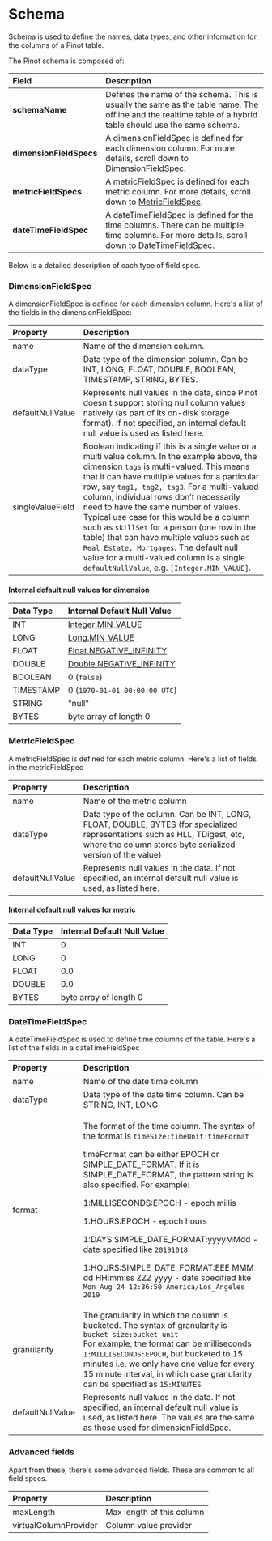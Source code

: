 # Schema

Schema is used to define the names, data types, and other information for the columns of a Pinot table. 

The Pinot schema is composed of:

| Field | Description |
| :--- | :--- |
| **schemaName** | Defines the name of the schema. This is usually the same as the table name. The offline and the realtime table of a hybrid table should use the same schema. |
| **dimensionFieldSpecs** | A dimensionFieldSpec is defined for each dimension column. For more details, scroll down to [DimensionFieldSpec](schema.md#dimensionfieldspecs). |
| **metricFieldSpecs** | A metricFieldSpec is defined for each metric column. For more details, scroll down to [MetricFieldSpec](schema.md#metricfieldspecs). |
| **dateTimeFieldSpec** | A dateTimeFieldSpec is defined for the time columns. There can be multiple time columns. For more details, scroll down to [DateTimeFieldSpec](schema.md#datetimefieldspec). |

Below is a detailed description of each type of field spec.

### DimensionFieldSpec

A dimensionFieldSpec is defined for each dimension column. Here's a list of the fields in the dimensionFieldSpec:

| Property | Description |
| :--- | :--- |
| name | Name of the dimension column. |
| dataType | Data type of the dimension column. Can be INT, LONG, FLOAT, DOUBLE, BOOLEAN, TIMESTAMP, STRING, BYTES. |
| defaultNullValue | Represents null values in the data, since Pinot doesn't support storing null column values natively \(as part of its on-disk storage format\). If not specified, an internal default null value is used as listed here. |
| singleValueField | Boolean indicating if this is a single value or a multi value column. In the example above, the dimension `tags` is multi-valued. This means that it can have multiple values for a particular row, say `tag1, tag2, tag3`. For a multi-valued column, individual rows don’t necessarily need to have the same number of values. Typical use case for this would be a column such as `skillSet` for a person \(one row in the table\) that can have multiple values such as `Real Estate, Mortgages`. The default null value for a multi-valued column is a single `defaultNullValue`, e.g. `[Integer.MIN_VALUE]`. |

#### Internal default null values for dimension

| Data Type | Internal Default Null Value |
| :--- | :--- |
| INT | ​[Integer.MIN\_VALUE](https://docs.oracle.com/javase/7/docs/api/java/lang/Integer.html#MIN_VALUE)​ |
| LONG | ​[Long.MIN\_VALUE](https://docs.oracle.com/javase/7/docs/api/java/lang/Long.html#MIN_VALUE)​ |
| FLOAT | ​[Float.NEGATIVE\_INFINITY](https://docs.oracle.com/javase/7/docs/api/java/lang/Float.html#NEGATIVE_INFINITY)​ |
| DOUBLE | ​[Double.NEGATIVE\_INFINITY](https://docs.oracle.com/javase/7/docs/api/java/lang/Double.html#NEGATIVE_INFINITY)​ |
| BOOLEAN | 0 \(`false`\) |
| TIMESTAMP | 0 \(`1970-01-01 00:00:00 UTC`\) |
| STRING | "null" |
| BYTES | byte array of length 0 |

### MetricFieldSpec

A metricFieldSpec is defined for each metric column. Here's a list of fields in the metricFieldSpec

| Property | Description |
| :--- | :--- |
| name | Name of the metric column |
| dataType | Data type of the column. Can be INT, LONG, FLOAT, DOUBLE, BYTES \(for specialized representations such as HLL, TDigest, etc, where the column stores byte serialized version of the value\) |
| defaultNullValue | Represents null values in the data. If not specified, an internal default null value is used, as listed here. |

#### Internal default null values for metric

| Data Type | Internal Default Null Value |
| :--- | :--- |
| INT | 0 |
| LONG | 0 |
| FLOAT | 0.0 |
| DOUBLE | 0.0 |
| BYTES | byte array of length 0 |

### DateTimeFieldSpec

A dateTimeFieldSpec is used to define time columns of the table. Here's a list of the fields in a dateTimeFieldSpec

<table>
  <thead>
    <tr>
      <th style="text-align:left">Property</th>
      <th style="text-align:left">Description</th>
    </tr>
  </thead>
  <tbody>
    <tr>
      <td style="text-align:left">name</td>
      <td style="text-align:left">Name of the date time column</td>
    </tr>
    <tr>
      <td style="text-align:left">dataType</td>
      <td style="text-align:left">Data type of the date time column. Can be STRING, INT, LONG</td>
    </tr>
    <tr>
      <td style="text-align:left">format</td>
      <td style="text-align:left">
        <p>The format of the time column. The syntax of the format is <code>timeSize:timeUnit:timeFormat</code> 
        </p>
        <p>timeFormat can be either EPOCH or SIMPLE_DATE_FORMAT. If it is SIMPLE_DATE_FORMAT,
          the pattern string is also specified. For example:</p>
        <p>1:MILLISECONDS:EPOCH - epoch millis</p>
        <p>1:HOURS:EPOCH - epoch hours</p>
        <p>1:DAYS:SIMPLE_DATE_FORMAT:yyyyMMdd - date specified like <code>20191018</code>
        </p>
        <p>1:HOURS:SIMPLE_DATE_FORMAT:EEE MMM dd HH:mm:ss ZZZ yyyy - date specified
          like <code>Mon Aug 24 12:36:50 America/Los_Angeles 2019</code>
        </p>
      </td>
    </tr>
    <tr>
      <td style="text-align:left">granularity</td>
      <td style="text-align:left">The granularity in which the column is bucketed. The syntax of granularity
        is
        <br /><code>bucket size:bucket unit</code>
        <br />For example, the format can be milliseconds <code>1:MILLISECONDS:EPOCH</code>,
        but bucketed to 15 minutes i.e. we only have one value for every 15 minute
        interval, in which case granularity can be specified as <code>15:MINUTES</code>
      </td>
    </tr>
    <tr>
      <td style="text-align:left">defaultNullValue</td>
      <td style="text-align:left">Represents null values in the data. If not specified, an internal default
        null value is used, as listed here. The values are the same as those used
        for dimensionFieldSpec.</td>
    </tr>
  </tbody>
</table>

### Advanced fields

Apart from these, there's some advanced fields. These are common to all field specs. 

| Property | Description |
| :--- | :--- |
| maxLength | Max length of this column |
| virtualColumnProvider | Column value provider |



